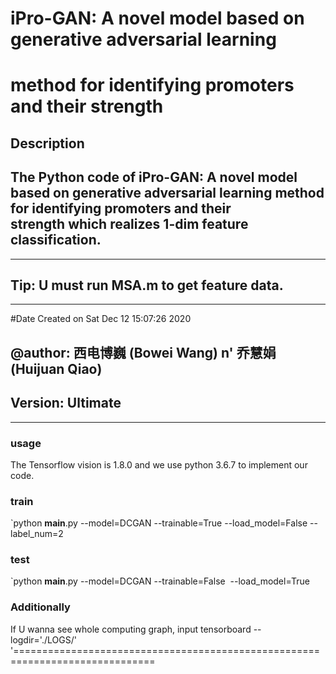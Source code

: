 # iPro-GAN: A novel model based on generative adversarial learning
method for identifying promoters and their strength
===============================================================================
## Description
The Python code of iPro-GAN: A novel model based on generative adversarial learning 
method for identifying promoters and their strength which realizes 1-dim feature
classification. 
-------------------------------------------------------------------------------
-------------------------------------------------------------------------------
## Tip: U must run MSA.m to get feature data.
-------------------------------------------------------------------------------
#Date
Created on Sat Dec 12 15:07:26 2020
## @author: 西电博巍 (Bowei Wang) n' 乔慧娟(Huijuan Qiao)
## Version: Ultimate
-------------------------------------------------------------------------------
### usage 
The Tensorflow vision is 1.8.0 and we use python 3.6.7 to implement our code.
### train 
`python __main__.py --model=DCGAN --trainable=True --load_model=False --label_num=2
### test 
`python __main__.py --model=DCGAN  --trainable=False  --load_model=True
### Additionally
If U wanna see whole computing graph, input tensorboard --logdir='./LOGS/'
'==============================================================================
